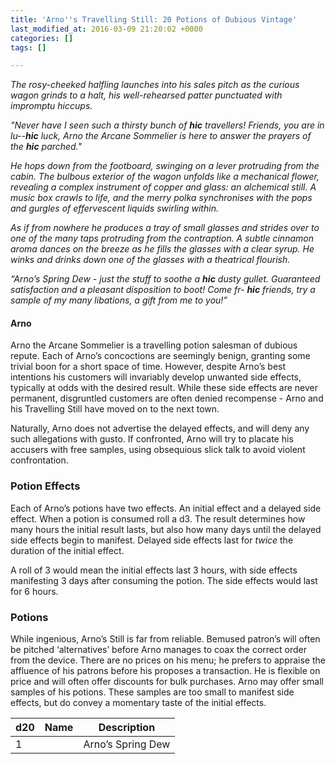 ```yaml
---
title: 'Arno''s Travelling Still: 20 Potions of Dubious Vintage'
last_modified_at: 2016-03-09 21:20:02 +0000
categories: []
tags: []

---
```

_The rosy-cheeked halfling launches into his sales pitch as the curious wagon grinds to a halt, his well-rehearsed patter punctuated with impromptu hiccups._

_"Never have I seen such a thirsty bunch of __*hic*__ travellers! Friends, you are in lu--__*hic*__ luck, Arno the Arcane Sommelier is here to answer the prayers of the __*hic*__ parched."_

_He hops down from the footboard, swinging on a lever protruding from the cabin. The bulbous exterior of the wagon unfolds like a mechanical flower, revealing a complex instrument of copper and glass: an alchemical still. A music box crawls to life, and the merry polka synchronises with the pops and gurgles of effervescent liquids swirling within._

_As if from nowhere he produces a tray of small glasses and strides over to one of the many taps protruding from the contraption. A subtle cinnamon aroma dances on the breeze as he fills the glasses with a clear syrup. He winks and drinks down one of the glasses with a theatrical flourish._

_“Arno’s Spring Dew - just the stuff to soothe a __*hic*__ dusty gullet. Guaranteed satisfaction and a pleasant disposition to boot! Come fr- __*hic*__ friends, try a sample of my many libations, a gift from me to you!”_

#### Arno

Arno the Arcane Sommelier is a travelling potion salesman of dubious repute. Each of Arno’s concoctions are seemingly benign, granting some trivial boon for a short space of time. However, despite Arno’s best intentions his customers will invariably develop unwanted side effects, typically at odds with the desired result. While these side effects are never permanent, disgruntled customers are often denied recompense - Arno and his Travelling Still have moved on to the next town.

Naturally, Arno does not advertise the delayed effects, and will deny any such allegations with gusto. If confronted, Arno will try to placate his accusers with free samples, using obsequious slick talk to avoid violent confrontation.

### Potion Effects

Each of Arno’s potions have two effects. An initial effect and a delayed side effect. When a potion is consumed roll a d3. The result determines how many hours the initial result lasts, but also how many days until the delayed side effects begin to manifest. Delayed side effects last for _twice_ the duration of the initial effect.

A roll of 3 would mean the initial effects last 3 hours, with side effects manifesting 3 days after consuming the potion. The side effects would last for 6 hours.

### Potions

While ingenious, Arno’s Still is far from reliable. Bemused patron’s will often be pitched ‘alternatives’ before Arno manages to coax the correct order from the device. There are no prices on his menu; he prefers to appraise the affluence of his patrons before his proposes a transaction. He is flexible on price and will often offer discounts for bulk purchases. Arno may offer small samples of his potions. These samples are too small to manifest side effects, but do convey a momentary taste of the initial effects.


|d20|Name|Description|
|--|--|--|
|1||Arno’s Spring Dew|A cinnamon flavoured liqueur, delicious and refreshing. You feel erudite and charming.**Side effects:** You struggle to talk in words of more than one syllable. Drinking 3 servings a day causes uncontrollable hiccups for the next 24 hours.|